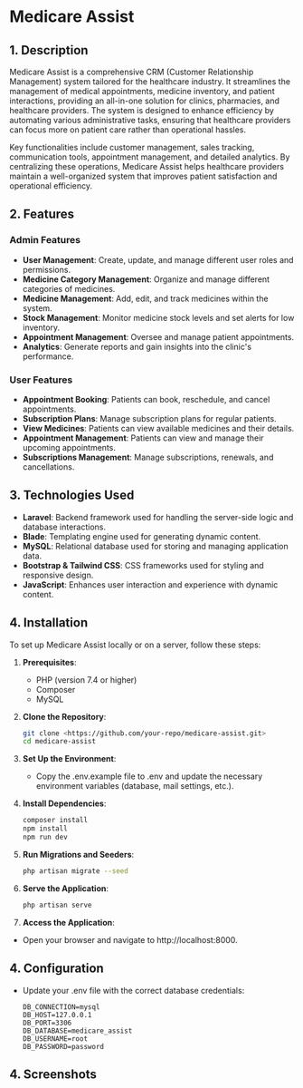 # Medicare Assist

## 1. Description

Medicare Assist is a comprehensive CRM (Customer Relationship Management) system tailored for the healthcare industry. It streamlines the management of medical appointments, medicine inventory, and patient interactions, providing an all-in-one solution for clinics, pharmacies, and healthcare providers. The system is designed to enhance efficiency by automating various administrative tasks, ensuring that healthcare providers can focus more on patient care rather than operational hassles.

Key functionalities include customer management, sales tracking, communication tools, appointment management, and detailed analytics. By centralizing these operations, Medicare Assist helps healthcare providers maintain a well-organized system that improves patient satisfaction and operational efficiency.

## 2. Features

### **Admin Features**
- **User Management**: Create, update, and manage different user roles and permissions.
- **Medicine Category Management**: Organize and manage different categories of medicines.
- **Medicine Management**: Add, edit, and track medicines within the system.
- **Stock Management**: Monitor medicine stock levels and set alerts for low inventory.
- **Appointment Management**: Oversee and manage patient appointments.
- **Analytics**: Generate reports and gain insights into the clinic's performance.

### **User Features**
- **Appointment Booking**: Patients can book, reschedule, and cancel appointments.
- **Subscription Plans**: Manage subscription plans for regular patients.
- **View Medicines**: Patients can view available medicines and their details.
- **Appointment Management**: Patients can view and manage their upcoming appointments.
- **Subscriptions Management**: Manage subscriptions, renewals, and cancellations.

## 3. Technologies Used

- **Laravel**: Backend framework used for handling the server-side logic and database interactions.
- **Blade**: Templating engine used for generating dynamic content.
- **MySQL**: Relational database used for storing and managing application data.
- **Bootstrap & Tailwind CSS**: CSS frameworks used for styling and responsive design.
- **JavaScript**: Enhances user interaction and experience with dynamic content.

## 4. Installation

To set up Medicare Assist locally or on a server, follow these steps:

1. **Prerequisites**:
   - PHP (version 7.4 or higher)
   - Composer
   - MySQL

2. **Clone the Repository**:
   ```bash
   git clone <https://github.com/your-repo/medicare-assist.git>
   cd medicare-assist
   
3. **Set Up the Environment**:
   - Copy the .env.example file to .env and update the necessary environment variables (database, mail settings, etc.).
4. **Install Dependencies**:
    ```bash
    composer install
    npm install
    npm run dev
5. **Run Migrations and Seeders**:
   ```bash
   php artisan migrate --seed
6. **Serve the Application**:
   ```bash
   php artisan serve
7. **Access the Application**:
- Open your browser and navigate to http://localhost:8000.

## 4. Configuration
- Update your .env file with the correct database credentials:

    ```dotenv
    DB_CONNECTION=mysql
    DB_HOST=127.0.0.1
    DB_PORT=3306
    DB_DATABASE=medicare_assist
    DB_USERNAME=root
    DB_PASSWORD=password

## 4. Screenshots
